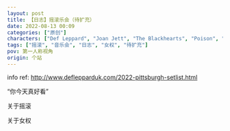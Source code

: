 ```yaml
---
layout: post
title: 【日志】摇滚乐会（待扩充）
date: 2022-08-13 00:09
categories: ["原创"]
characters: ["Def Leppard", "Joan Jett", "The Blackhearts", "Poison", "Mötley Crüe"]
tags: ["摇滚", "音乐会", "日志", "女权", "待扩充"]
pov: 第一人称视角
origin: 个站
---
```


info ref: http://www.deflepparduk.com/2022-pittsburgh-setlist.html

“你今天真好看”

关于摇滚

关于女权
